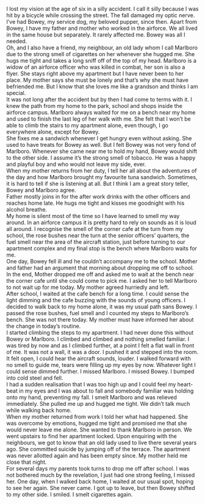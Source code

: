 I lost my vision at the age of six in a silly accident. I call it silly because I was hit by a bicycle while crossing the street. The fall damaged my optic nerve. I’ve had Bowey, my service dog, my beloved pupper, since then. Apart from Bowey, I have my father and mother who worked in the airforce. We all lived in the same house but separately. It rarely affected me. Bowey was all I needed.   
Oh, and I also have a friend, my neighbour, an old lady whom I call Marlboro due to the strong smell of cigarettes on her whenever she hugged me. She hugs me tight and takes a long sniff off of the top of my head. Marlboro is a widow of an airforce officer who was killed in combat, her son is also a flyer. She stays right above my apartment but I have never been to her place. My mother says she must be lonely and that’s why she must have befriended me. But I know that she loves me like a grandson and thinks I am special.  
It was not long after the accident but by then I had come to terms with it. I knew the path from my home to the park, school and shops inside the airforce campus. Marlboro always waited for me on a bench near my home and used to finish the last leg of her walk with me. She felt that I won’t be able to climb the stairs to my apartment alone, even though, I go everywhere alone, except for Bowey.   
She fixes me a sandwich whenever I get hungry even without asking. She used to have treats for Bowey as well. But I felt Bowey was not very fond of Marlboro. Whenever she came near me to hold my hand, Bowey would shift to the other side. I assume it’s the strong smell of tobacco. He was a happy and playful boy and who would not leave my side, ever.  
When my mother returns from her duty, I tell her all about the adventures of the day and how Marlboro brought my favourite tuna sandwich. Sometimes, it is hard to tell if she is listening at all. But I think I am a great story teller, Bowey and Marlboro agree.  
Father mostly joins in for the after work drinks with the other officers and reaches home late. He hugs me tight and kisses me goodnight with his alcohol breathe.   
My home is silent most of the time so I have learned to smell my way around. In an airforce campus it is pretty hard to rely on sounds as it is loud all around. I recognise the smell of the corner cafe at the turn from my school, the rose bushes near the turn at the senior officers’ quarters, the fuel smell near the area of the aircraft station, just before turning to our apartment complex and my final stop is the bench where Marlboro waits for me.  
One day, Bowey fell ill and he couldn’t accompany me to the school. Mother and father had an argument that morning about dropping me off to school. In the end, Mother dropped me off and asked me to wait at the bench near the corner cafe until she could come to pick me. I asked her to tell Marlboro to not wait up for me today. My mother agreed hurriedly and left.  
After school, I waited at the cafe bench for a long time. I could sense the light dimming and the cafe buzzing with the sounds of young officers. I decided to walk back to my home alone, it was my usual path sans Bowey. I passed the rose bushes, fuel smell and I counted my steps to Marlboro’s bench. She was not there today. My mother must have informed her about the change in today’s routine.   
I started climbing the steps to my apartment. I had never done this without Bowey or Marlboro. I climbed and climbed and nothing smelled familiar. I was tired by now and as I climbed further, at a point I felt a flat wall in front of me. It was not a wall, it was a door. I pushed it and stepped into the room. It felt open, I could hear the aircraft sounds, louder. I walked forward with no smell to guide me, tears were filling up my eyes by now. Whatever light I could sense dimmed further. I missed Marlboro. I missed Bowey. I bumped into cold steel and fell.   
I had a sudden realisation that I was too high up and I could feel my heart-beat in my eyes and I was about to fall and somebody familiar was holding onto my hand, preventing my fall. I smelt Marlboro and was relieved immediately. She pulled me up and hugged me tight. We didn’t talk much while walking back home.  
When my mother returned from work I told her what had happened. She was overcome by emotions, hugged me tight and promised me that she would never leave me alone. She wanted to thank Marlboro in person. We went upstairs to find her apartment locked. Upon enquiring with the neighbours, we got to know that an old lady used to live there several years ago. She committed suicide by jumping off of the terrace. The apartment was never allotted again and has been empty since. My mother held me close that night.  
For several days my parents took turns to drop me off after school. I was not bothered much by the revelation, I just had one strong feeling, I missed her. One day, when I walked back home, I waited at our usual spot, hoping to see her again. She never came. I got up to leave, but then Bowey shifted to my other side. I smiled. I smelt cigarettes again.